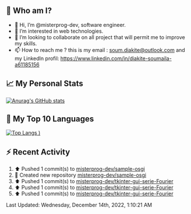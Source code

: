 ## **🔎 Who am I?**
- 👋 Hi, I’m @misterprog-dev, software engineer.
- 👀 I’m interested in web technologies.
- 💞️ I’m looking to collaborate on all project that will permit me to improve my skills.
- 📫 How to reach me ? this is my email : soum.diakite@outlook.com and my LinkedIn profil: https://www.linkedin.com/in/diakite-soumaila-a61185156


## **📈 My Personal Stats**
[![Anurag's GitHub stats](https://github-readme-stats.vercel.app/api?username=misterprog-dev&count_private=true&show_icons=true)](https://github.com/anuraghazra/github-readme-stats)

## **📣 My Top 10 Languages**
[![Top Langs](https://github-readme-stats.vercel.app/api/top-langs/?username=misterprog-dev&langs_count=10&layout=compact&hide=html,css&hide_title=true&&&show_icons=true)
)](https://github.com/anuraghazra/github-readme-stats)

## **⚡ Recent Activity**
<!--RECENT_ACTIVITY:start-->
1. ⬆️ Pushed 1 commit(s) to [misterprog-dev/sample-osgi](https://github.com/misterprog-dev/sample-osgi)
2. 📔 Created new repository [misterprog-dev/sample-osgi](https://github.com/misterprog-dev/sample-osgi)
3. ⬆️ Pushed 1 commit(s) to [misterprog-dev/tkinter-gui-serie-Fourier](https://github.com/misterprog-dev/tkinter-gui-serie-Fourier)
4. ⬆️ Pushed 1 commit(s) to [misterprog-dev/tkinter-gui-serie-Fourier](https://github.com/misterprog-dev/tkinter-gui-serie-Fourier)
5. ⬆️ Pushed 1 commit(s) to [misterprog-dev/tkinter-gui-serie-Fourier](https://github.com/misterprog-dev/tkinter-gui-serie-Fourier)
<!--RECENT_ACTIVITY:end-->
<!--RECENT_ACTIVITY:last_update-->
Last Updated: Wednesday, December 14th, 2022, 1:10:21 AM
<!--RECENT_ACTIVITY:last_update_end-->

<!---
misterprog-dev/misterprog-dev is a ✨ special ✨ repository because its `README.md` (this file) appears on your GitHub profile.
You can click the Preview link to take a look at your changes.
--->



